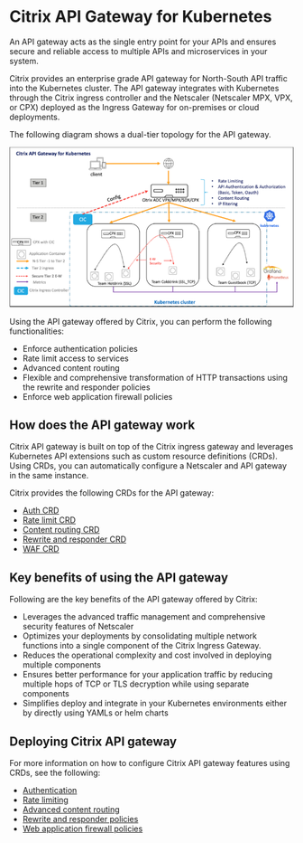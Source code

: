 # Citrix API Gateway for Kubernetes

An API gateway acts as the single entry point for your APIs and ensures secure and reliable access to multiple APIs and microservices in your system.

Citrix provides an enterprise grade API gateway for North-South API traffic into the Kubernetes cluster. The API gateway integrates with Kubernetes through the Citrix ingress controller and the Netscaler (Netscaler MPX, VPX, or CPX) deployed as the Ingress Gateway for on-premises or cloud deployments.

The following diagram shows a dual-tier topology for the API gateway.

![API Gateway](../media/citrix-api-gateway.png)

Using the API gateway offered by Citrix, you can perform the following functionalities:

- Enforce authentication policies
- Rate limit access to services
- Advanced content routing
- Flexible and comprehensive transformation of HTTP transactions using the rewrite and responder policies
- Enforce web application firewall policies

## How does the API gateway work

 Citrix API gateway is built on top of the Citrix ingress gateway and leverages Kubernetes API extensions such as custom resource definitions (CRDs). Using CRDs, you can automatically configure a Netscaler and API gateway in the same instance.

Citrix provides the following CRDs for the API gateway:

- [Auth CRD](https://github.com/netscaler/netscaler-k8s-ingress-controller/blob/master/crd/auth/auth-crd.yaml)
- [Rate limit CRD](https://github.com/netscaler/netscaler-k8s-ingress-controller/blob/master/crd/ratelimit/README.md)
- [Content routing CRD](https://github.com/netscaler/netscaler-k8s-ingress-controller/blob/master/crd/contentrouting/README.md)
- [Rewrite and responder CRD](https://github.com/netscaler/netscaler-k8s-ingress-controller/blob/master/crd/rewrite-responder-policies-deployment.yaml)
- [WAF CRD](https://github.com/netscaler/netscaler-k8s-ingress-controller/blob/master/crd/waf/waf-crd.yaml)

## Key benefits of using the API gateway

Following are the key benefits of the API gateway offered by Citrix:

- Leverages the advanced traffic management and comprehensive security features of Netscaler
- Optimizes your deployments by consolidating multiple network functions into a single component of the Citrix Ingress Gateway.
- Reduces the operational complexity and cost involved in deploying multiple components
- Ensures better performance for your application traffic by reducing multiple hops of TCP or TLS decryption while using separate components
- Simplifies deploy and integrate in your Kubernetes environments either by directly using YAMLs or helm charts

## Deploying Citrix API gateway

For more information on how to configure Citrix API gateway features using CRDs, see the following:

- [Authentication](https://developer-docs.citrix.com/projects/citrix-k8s-ingress-controller/en/latest/crds/auth/)
- [Rate limiting](https://developer-docs.citrix.com/projects/citrix-k8s-ingress-controller/en/latest/crds/rate-limit/)
- [Advanced content routing](https://developer-docs.citrix.com/projects/citrix-k8s-ingress-controller/en/latest/crds/content-routing/)
- [Rewrite and responder policies](https://developer-docs.citrix.com/projects/citrix-k8s-ingress-controller/en/latest/crds/rewrite-responder/)
- [Web application firewall policies](https://developer-docs.citrix.com/projects/citrix-k8s-ingress-controller/en/latest/crds/waf/)
